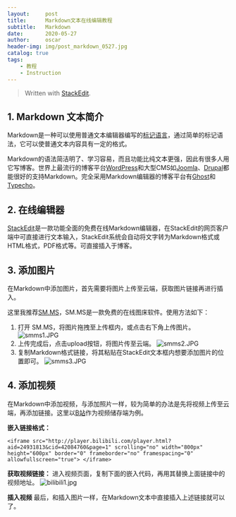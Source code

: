 ```yaml
---
layout:     post
title:      Markdown文本在线编辑教程
subtitle:   Markdown
date:       2020-05-27
author:     oscar
header-img: img/post_markdown_0527.jpg
catalog: true
tags:
    - 教程
    - Instruction
---
```




> Written with [StackEdit](https://stackedit.io/).

## 1. Markdown 文本简介
Markdown是一种可以使用普通文本编辑器编写的[标记语言](https://baike.baidu.com/item/%E6%A0%87%E8%AE%B0%E8%AF%AD%E8%A8%80/5964436)，通过简单的标记语法，它可以使普通文本内容具有一定的格式。

Markdown的语法简洁明了、学习容易，而且功能比纯文本更强，因此有很多人用它写博客。世界上最流行的博客平台[WordPress](https://baike.baidu.com/item/WordPress)和大型CMS如[Joomla](https://baike.baidu.com/item/Joomla)、[Drupal](https://baike.baidu.com/item/Drupal)都能很好的支持Markdown。完全采用Markdown编辑器的博客平台有[Ghost](https://baike.baidu.com/item/Ghost/17013737)和[Typecho](https://baike.baidu.com/item/Typecho)。

## 2. 在线编辑器
[StackEdit](https://stackedit.io/)是一款功能全面的免费在线Markdown编辑器，在StackEdit的网页客户端中可直接进行文本输入，StackEdit系统会自动将文字转为Markdown格式或HTML格式，PDF格式等。可直接插入于博客。


## 3. 添加图片
在Markdown中添加图片，首先需要将图片上传至云端，获取图片链接再进行插入。

这里我推荐[SM.MS](https://sm.ms/)，SM.MS是一款免费的在线图床软件。使用方法如下：



 1. 打开 SM.MS，将图片拖拽至上传框内，或点击右下角上传图片。
 ![smms1.JPG](https://i.loli.net/2020/05/28/USEL5jDZKkRBp2l.jpg)
 2. 上传完成后，点击upload按钮，将图片传至云端。
 ![smms2.JPG](https://i.loli.net/2020/05/28/cBQw15qKyYP2Oex.jpg)
3. 复制Markdown格式链接，将其粘贴在StackEdit文本框内想要添加图片的位置即可。
![smms3.JPG](https://i.loli.net/2020/05/28/9PFwbmdE8ao3QxW.jpg)

## 4. 添加视频
在Markdown中添加视频，与添加照片一样，较为简单的办法是先将视频上传至云端，再添加链接。这里以[B站](https://www.bilibili.com/)作为视频储存端为例。


**嵌入链接格式：**

    <iframe src="http://player.bilibili.com/player.html?aid=24931813&cid=42084760&page=1" scrolling="no" width="800px" height="600px" border="0" frameborder="no" framespacing="0" allowfullscreen="true"> </iframe>

**获取视频链接：**
进入视频页面，复制下面的嵌入代码，再用其替换上面链接中的视频地址。
![bilibili1.jpg](https://i.loli.net/2020/05/28/SEMDjL2PfZRVsyi.jpg)

**插入视频**
最后，和插入图片一样，在Markdown文本中直接插入上述链接就可以了。 
